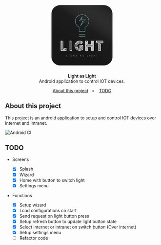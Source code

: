 <h1 align="center">
    <img alt="Light" src=".github/logo.svg" width="200px" />
</h1>

<p align="center">
<b>Light as Light</b><br/>
Android application to control IOT devices.
</p>

<p align="center">
  <a href="#about-this-project">About this project</a>&nbsp;&nbsp;&nbsp;&#149;&nbsp;&nbsp;&nbsp;
  <a href="#todo">TODO</a>
</p>

## About this project

This project is an android application to setup and control IOT devices over internet and intranet.

![Android CI](https://github.com/Lucasczm/Light_AndroidApp/workflows/Android%20CI/badge.svg)

## TODO

- Screens

  - [x] Splash
  - [x] Wizard
  - [x] Home with button to switch light
  - [x] Settings menu

- Functions
  - [x] Setup wizard
  - [x] Load configurations on start
  - [x] Send request on light button press
  - [x] Setup refresh button to update light button state
  - [x] Select internet or intranet on switch button (Over internet)
  - [x] Setup settings menu
  - [ ] Refactor code
